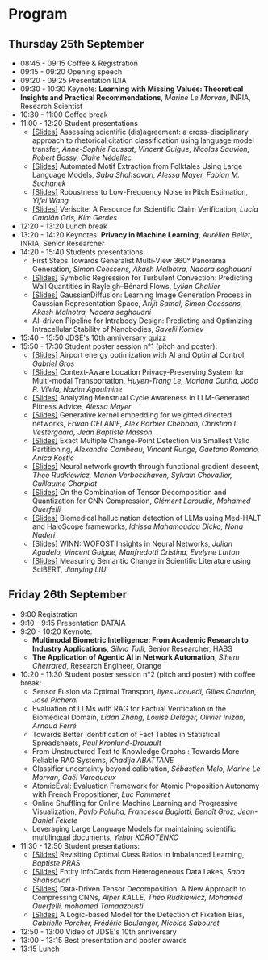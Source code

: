 # Program

## Thursday 25th September
* 08:45 - 09:15 Coffee & Registration
* 09:15 - 09:20 Opening speech
* 09:20 - 09:25 Presentation IDIA
* 09:30 - 10:30 Keynote: **Learning with Missing Values: Theoretical Insights and Practical Recommendations**, *Marine Le Morvan*, INRIA, Research Scientist 
* 10:30 - 11:00 Coffee break
* 11:00 - 12:20 Student presentations
    * [[Slides]](https://kdradjat.github.io/jdse-2025/slides/long/AnneSophie_Foussat_JDSE.pdf) Assessing scientific (dis)agreement: a cross-disciplinary approach to rhetorical citation classification using language model transfer, *Anne-Sophie Foussat, Vincent Guigue, Nicolas Sauvion, Robert Bossy, Claire Nédellec*
    * [[Slides]](https://kdradjat.github.io/jdse-2025/slides/long/AutomatedMotifExtraction_JDSE2025.pdf) Automated Motif Extraction from Folktales Using Large Language Models, *Saba Shahsavari, Alessa Mayer, Fabian M. Suchanek*
    * [[Slides]](https://kdradjat.github.io/jdse-2025/slides/long/pitch_estimation.pdf) Robustness to Low-Frequency Noise in Pitch Estimation, *Yifei Wang*
    * [[Slides]](https://kdradjat.github.io/jdse-2025/slides/long/Veriscite.pdf) Veriscite: A Resource for Scientific Claim Verification, *Lucía Catalán Gris, Kim Gerdes*
* 12:20 - 13:20 Lunch break
* 13:20 - 14:20 Keynotes: **Privacy in Machine Learning**, *Aurélien Bellet*, INRIA, Senior Researcher
* 14:20 - 15:40 Students presentations:
    * First Steps Towards Generalist Multi-View 360° Panorama Generation, *Simon Coessens, Akash Malhotra, Nacera seghouani* 
    * [[Slides]](https://kdradjat.github.io/jdse-2025/slides/long/CHALLIER-Lylian.pdf) Symbolic Regression for Turbulent Convection: Predicting Wall Quantities in Rayleigh–Bénard Flows, *Lylian Challier*
    * [[Slides]](https://kdradjat.github.io/jdse-2025/slides/long/JDSE_ARIJIT_GaussianDiffusion.pdf) GaussianDiffusion: Learning Image Generation Process in Gaussian Representation Space, *Arijit Samal, Simon Coessens, Akash Malhotra, Nacera seghouani*
    * AI-driven Pipeline for Intrabody Design: Predicting and Optimizing Intracellular Stability of Nanobodies, *Savelii Komlev*
* 15:40 - 15:50 JDSE's 10th anniversary quizz
* 15:50 - 17:30 Student poster session n°1 (pitch and poster):
    * [[Slides]](https://kdradjat.github.io/jdse-2025/slides/long/) Airport energy optimization with AI and Optimal Control, *Gabriel Gros*
    * [[Slides]](https://kdradjat.github.io/jdse-2025/slides/long/) Context-Aware Location Privacy-Preserving System for Multi-modal Transportation, *Huyen-Trang Le, Mariana Cunha, João P. Vilela, Nazim Agoulmine*
    * [[Slides]](https://kdradjat.github.io/jdse-2025/slides/long/) Analyzing Menstrual Cycle Awareness in LLM-Generated Fitness Advice, *Alessa Mayer*
    * [[Slides]](https://kdradjat.github.io/jdse-2025/slides/long/) Generative kernel embedding for weighted directed networks, *Erwan CELANIE, Alex Barbier Chebbah, Christian L Vestergaard, Jean Baptiste Masson*
    * [[Slides]](https://kdradjat.github.io/jdse-2025/slides/long/) Exact Multiple Change-Point Detection Via Smallest Valid Partitioning, *Alexandre Combeau, Vincent Runge, Gaetano Romano, Anica Kostic* 
    * [[Slides]](https://kdradjat.github.io/jdse-2025/slides/long/) Neural network growth through functional gradient descent, *Théo Rudkiewicz, Manon Verbockhaven, Sylvain Chevallier, Guillaume Charpiat*
    * [[Slides]](https://kdradjat.github.io/jdse-2025/slides/long/) On the Combination of Tensor Decomposition and Quantization for CNN Compression, *Clément Laroudie, Mohamed Ouerfelli*
    * [[Slides]](https://kdradjat.github.io/jdse-2025/slides/long/) Biomedical hallucination detection of LLMs using Med-HALT and HaloScope frameworks, *Idrissa Mahamoudou Dicko, Nona Naderi*
    * [[Slides]](https://kdradjat.github.io/jdse-2025/slides/long/) WINN: WOFOST Insights in Neural Networks, *Julian Agudelo, Vincent Guigue, Manfredotti Cristina, Evelyne Lutton*
    * [[Slides]](https://kdradjat.github.io/jdse-2025/slides/long/) Measuring Semantic Change in Scientific Literature using SciBERT, *Jianying LIU*


## Friday 26th September
* 9:00 Registration
* 9:10 - 9:15 Presentation DATAIA
* 9:20 - 10:20 Keynote:
    * **Multimodal Biometric Intelligence: From Academic Research to Industry Applications**, *Silvia Tulli*, Senior Researcher, HABS
    * **The Application of Agentic AI in Network Automation**, *Sihem Cherrared*, Research Engineer, Orange
* 10:20 - 11:30 Student poster session n°2 (pitch and poster) with coffee break:
    * Sensor Fusion via Optimal Transport, *Ilyes Jaouedi, Gilles Chardon, José Picheral*
    * Evaluation of LLMs with RAG for Factual Verification in the Biomedical Domain, *Lidan Zhang, Louise Deléger, Olivier Inizan, Arnaud Ferré*
    * Towards Better Identification of Fact Tables in Statistical Spreadsheets, *Paul Kronlund-Drouault*
    * From Unstructured Text to Knowledge Graphs : Towards More Reliable RAG Systems, *Khadija ABATTANE*
    * Classifier uncertainty beyond calibration, *Sébastien Melo, Marine Le Morvan, Gaël Varoquaux*
    * AtomicEval: Evaluation Framework for Atomic Proposition Autonomy with French Propositioner, *Luc Pommeret*
    * Online Shuffling for Online Machine Learning and Progressive Visualization, *Pavlo Poliuha, Francesca Bugiotti, Benoît Groz, Jean-Daniel Fekete*
    * Leveraging Large Language Models for maintaining scientific multilingual documents, *Yehor KOROTENKO*
* 11:30 - 12:50 Student presentations:
    * [[Slides]](https://kdradjat.github.io/jdse-2025/slides/long/RevisitingOptimalClassRatiosInImbalancedLearning_JDSE2025.pdf) Revisiting Optimal Class Ratios in Imbalanced Learning, *Baptiste PRAS*
    * [[Slides]](https://kdradjat.github.io/jdse-2025/slides/long/InfoCard_JDSE2025_SabaShahsavari.pdf) Entity InfoCards from Heterogeneous Data Lakes, *Saba Shahsavari*
    * [[Slides]](https://kdradjat.github.io/jdse-2025/slides/long/AlperKALLE_Data-Driven.pdf) Data-Driven Tensor Decomposition: A New Approach to Compressing CNNs, *Alper KALLE, Théo Rudkiewicz, Mohamed Ouerfelli, mohamed Tamaazousti*
    * [[Slides]](https://kdradjat.github.io/jdse-2025/slides/long/Porcher_JDSE2025.pdf) A Logic-based Model for the Detection of Fixation Bias, *Gabrielle Porcher, Frédéric Boulanger, Nicolas Sabouret*
* 12:50 - 13:00 Video of JDSE's 10th anniversary
* 13:00 - 13:15 Best presentation and poster awards
* 13:15 Lunch
